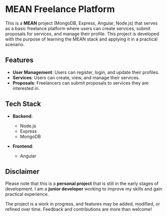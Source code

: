 # MEAN Freelance Platform

This is a **MEAN** project (MongoDB, Express, Angular, Node.js) that serves as a basic freelance platform where users can create services, submit proposals for services, and manage their profile. This project is developed with the purpose of learning the MEAN stack and applying it in a practical scenario.

## Features

- **User Management**: Users can register, login, and update their profiles.
- **Services**: Users can create, view, and manage their services.
- **Proposals**: Freelancers can submit proposals to services they are interested in.

## Tech Stack

- **Backend**:
  - Node.js
  - Express
  - MongoDB

- **Frontend**:
  - Angular
## Disclaimer

Please note that this is a **personal project** that is still in the early stages of development. I am a **junior developer** working to improve my skills and gain practical experience. 

The project is a work in progress, and features may be added, modified, or refined over time. Feedback and contributions are more than welcome!
